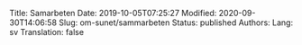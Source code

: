 Title: Samarbeten
Date: 2019-10-05T07:25:27
Modified: 2020-09-30T14:06:58
Slug: om-sunet/sammarbeten
Status: published
Authors: 
Lang: sv
Translation: false

